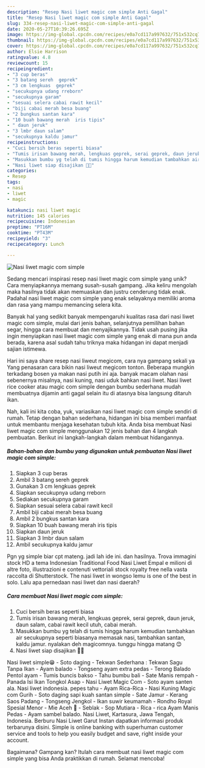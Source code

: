 ```yaml
---
description: "Resep Nasi liwet magic com simple Anti Gagal"
title: "Resep Nasi liwet magic com simple Anti Gagal"
slug: 334-resep-nasi-liwet-magic-com-simple-anti-gagal
date: 2020-05-27T10:39:26.695Z
image: https://img-global.cpcdn.com/recipes/e0a7cd117a997632/751x532cq70/nasi-liwet-magic-com-simple-foto-resep-utama.jpg
thumbnail: https://img-global.cpcdn.com/recipes/e0a7cd117a997632/751x532cq70/nasi-liwet-magic-com-simple-foto-resep-utama.jpg
cover: https://img-global.cpcdn.com/recipes/e0a7cd117a997632/751x532cq70/nasi-liwet-magic-com-simple-foto-resep-utama.jpg
author: Elsie Harrison
ratingvalue: 4.8
reviewcount: 15
recipeingredient:
- "3 cup beras"
- "3 batang sereh  geprek"
- "3 cm lengkuas  geprek"
- "secukupnya udang rreborn"
- "secukupnya garam"
- "sesuai selera cabai rawit kecil"
- "biji cabai merah besa buang"
- "2 bungkus santan kara"
- "10 buah bawang merah  iris tipis"
- " daun jeruk"
- "3 lmbr daun salam"
- "secukupnya kaldu jamur"
recipeinstructions:
- "Cuci bersih beras seperti biasa"
- "Tumis irisan bawang merah, lengkuas geprek, serai geprek, daun jeruk, daun salam, cabai rawit kecil utuh, cabai merah."
- "Masukkan bumbu yg telah di tumis hingga harum kemudian tambahkan air secukupnya seperti biasanya memasak nasi, tambahkan santan, kaldu jamur. nyalakan deh magicomnya. tunggu hingga matang 😊"
- "Nasi liwet siap disajikan 🤩🤩"
categories:
- Resep
tags:
- nasi
- liwet
- magic

katakunci: nasi liwet magic 
nutrition: 145 calories
recipecuisine: Indonesian
preptime: "PT16M"
cooktime: "PT43M"
recipeyield: "3"
recipecategory: Lunch

---
```



![Nasi liwet magic com simple](https://img-global.cpcdn.com/recipes/e0a7cd117a997632/751x532cq70/nasi-liwet-magic-com-simple-foto-resep-utama.jpg)

Sedang mencari inspirasi resep nasi liwet magic com simple yang unik? Cara menyiapkannya memang susah-susah gampang. Jika keliru mengolah maka hasilnya tidak akan memuaskan dan justru cenderung tidak enak. Padahal nasi liwet magic com simple yang enak selayaknya memiliki aroma dan rasa yang mampu memancing selera kita.

Banyak hal yang sedikit banyak mempengaruhi kualitas rasa dari nasi liwet magic com simple, mulai dari jenis bahan, selanjutnya pemilihan bahan segar, hingga cara membuat dan menyajikannya. Tidak usah pusing jika ingin menyiapkan nasi liwet magic com simple yang enak di mana pun anda berada, karena asal sudah tahu triknya maka hidangan ini dapat menjadi sajian istimewa.

Hari ini saya share resep nasi liweut megicom, cara nya gampang sekali ya Yang penasaran cara bikin nasi liweut megicom tonton. Beberapa mungkin terkadang bosen ya makan nasi putih ini aja. banyak macam olahan nasi sebenernya misalnya, nasi kuning, nasi uduk bahkan nasi liwet. Nasi liwet rice cooker atau magic com simple dengan bumbu sederhana mudah membuatnya dijamin anti gagal selain itu di atasnya bisa langsung ditaruh ikan.


Nah, kali ini kita coba, yuk, variasikan nasi liwet magic com simple sendiri di rumah. Tetap dengan bahan sederhana, hidangan ini bisa memberi manfaat untuk membantu menjaga kesehatan tubuh kita. Anda bisa membuat Nasi liwet magic com simple menggunakan 12 jenis bahan dan 4 langkah pembuatan. Berikut ini langkah-langkah dalam membuat hidangannya.

<!--inarticleads1-->

##### Bahan-bahan dan bumbu yang digunakan untuk pembuatan Nasi liwet magic com simple:

1. Siapkan 3 cup beras
1. Ambil 3 batang sereh  geprek
1. Gunakan 3 cm lengkuas  geprek
1. Siapkan secukupnya udang rreborn
1. Sediakan secukupnya garam
1. Siapkan sesuai selera cabai rawit kecil
1. Ambil biji cabai merah besa buang
1. Ambil 2 bungkus santan kara
1. Siapkan 10 buah bawang merah  iris tipis
1. Siapkan  daun jeruk
1. Siapkan 3 lmbr daun salam
1. Ambil secukupnya kaldu jamur


Pgn yg simple biar cpt mateng. jadi lah ide ini. dan hasilnya. Trova immagini stock HD a tema Indonesian Traditional Food Nasi Liwet Empal e milioni di altre foto, illustrazioni e contenuti vettoriali stock royalty free nella vasta raccolta di Shutterstock. The nasi liwet in wongso lemu is one of the best in solo. Lalu apa pernedaan nasi liwet dan nasi daerah? 

<!--inarticleads2-->

##### Cara membuat Nasi liwet magic com simple:

1. Cuci bersih beras seperti biasa
1. Tumis irisan bawang merah, lengkuas geprek, serai geprek, daun jeruk, daun salam, cabai rawit kecil utuh, cabai merah.
1. Masukkan bumbu yg telah di tumis hingga harum kemudian tambahkan air secukupnya seperti biasanya memasak nasi, tambahkan santan, kaldu jamur. nyalakan deh magicomnya. tunggu hingga matang 😊
1. Nasi liwet siap disajikan 🤩🤩


Nasi liwet simple😁 - Soto daging - Tekwan Sederhana : Tekwan Sagu Tanpa Ikan - Ayam balado - Tongseng ayam extra pedas - Terong Balado Pentol ayam - Tumis buncis bakso - Tahu bumbu bali - Sate Manis rempah - Panada Isi Ikan Tongkol Asap - Nasi Liwet Magic Com - Soto ayam santen ala. Nasi liwet indonesia. pepes tahu - Ayam Rica-Rica - Nasi Kuning Magic com Gurih - Soto daging sapi kuah santan simple - Sate Jamur - Kerang Saos Padang - Tongseng Jengkol - Ikan suwir keumamah - Rondho Royal Spesial Menor - Mie Aceh 🍝 - Seblak - Sop Mutiara - Rica - rica Ayam Manis Pedas - Ayam sambel balado. Nasi Liwet, Kartasura, Jawa Tengah, Indonesia. Berburu Nasi Liwet Garut Instan dapatkan informasi produk terbarunya disini. Simple is online banking with superhuman customer service and tools to help you easily budget and save, right inside your account. 

Bagaimana? Gampang kan? Itulah cara membuat nasi liwet magic com simple yang bisa Anda praktikkan di rumah. Selamat mencoba!
